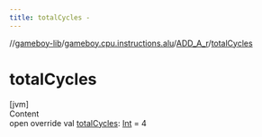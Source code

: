 ```yaml
---
title: totalCycles -
---
```

//[gameboy-lib](../../index.md)/[gameboy.cpu.instructions.alu](../index.md)/[ADD_A_r](index.md)/[totalCycles](total-cycles.md)



# totalCycles  
[jvm]  
Content  
open override val [totalCycles](total-cycles.md): [Int](https://kotlinlang.org/api/latest/jvm/stdlib/kotlin/-int/index.html) = 4  



